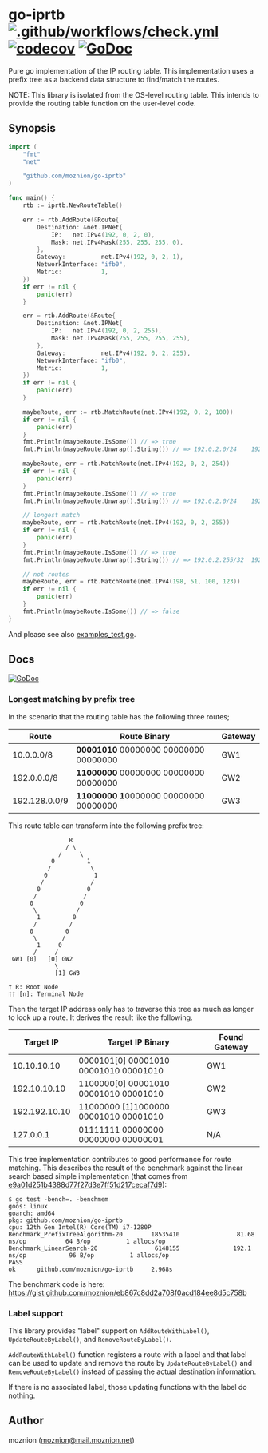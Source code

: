 # go-iprtb [![.github/workflows/check.yml](https://github.com/moznion/go-iprtb/actions/workflows/check.yml/badge.svg)](https://github.com/moznion/go-iprtb/actions/workflows/check.yml) [![codecov](https://codecov.io/gh/moznion/go-iprtb/branch/main/graph/badge.svg?token=S3UWM0Y3LF)](https://codecov.io/gh/moznion/go-iprtb) [![GoDoc](https://godoc.org/github.com/moznion/go-iprtb?status.svg)](https://godoc.org/github.com/moznion/go-iprtb)

Pure go implementation of the IP routing table. This implementation uses a prefix tree as a backend data structure to find/match the routes.

NOTE: This library is isolated from the OS-level routing table. This intends to provide the routing table function on the user-level code.

## Synopsis

```go
import (
	"fmt"
	"net"

	"github.com/moznion/go-iprtb"
)

func main() {
	rtb := iprtb.NewRouteTable()

	err := rtb.AddRoute(&Route{
		Destination: &net.IPNet{
			IP:   net.IPv4(192, 0, 2, 0),
			Mask: net.IPv4Mask(255, 255, 255, 0),
		},
		Gateway:          net.IPv4(192, 0, 2, 1),
		NetworkInterface: "ifb0",
		Metric:           1,
	})
	if err != nil {
		panic(err)
	}

	err = rtb.AddRoute(&Route{
		Destination: &net.IPNet{
			IP:   net.IPv4(192, 0, 2, 255),
			Mask: net.IPv4Mask(255, 255, 255, 255),
		},
		Gateway:          net.IPv4(192, 0, 2, 255),
		NetworkInterface: "ifb0",
		Metric:           1,
	})
	if err != nil {
		panic(err)
	}

	maybeRoute, err := rtb.MatchRoute(net.IPv4(192, 0, 2, 100))
	if err != nil {
		panic(err)
	}
	fmt.Println(maybeRoute.IsSome()) // => true
	fmt.Println(maybeRoute.Unwrap().String()) // => 192.0.2.0/24	192.0.2.1	ifb0	1

	maybeRoute, err = rtb.MatchRoute(net.IPv4(192, 0, 2, 254))
	if err != nil {
		panic(err)
	}
	fmt.Println(maybeRoute.IsSome()) // => true
	fmt.Println(maybeRoute.Unwrap().String()) // => 192.0.2.0/24	192.0.2.1	ifb0	1

	// longest match
	maybeRoute, err = rtb.MatchRoute(net.IPv4(192, 0, 2, 255))
	if err != nil {
		panic(err)
	}
	fmt.Println(maybeRoute.IsSome()) // => true
	fmt.Println(maybeRoute.Unwrap().String()) // => 192.0.2.255/32	192.0.2.255	ifb0	1

	// not routes
	maybeRoute, err = rtb.MatchRoute(net.IPv4(198, 51, 100, 123))
	if err != nil {
		panic(err)
	}
	fmt.Println(maybeRoute.IsSome()) // => false
}
```

And please see also [examples_test.go](./examples_test.go).

## Docs

[![GoDoc](https://godoc.org/github.com/moznion/go-iprtb?status.svg)](https://godoc.org/github.com/moznion/go-iprtb)

### Longest matching by prefix tree

In the scenario that the routing table has the following three routes;

| Route          | Route Binary                            | Gateway |
|----------------|-----------------------------------------|---------|
| 10.0.0.0/8     | **00001010** 00000000 00000000 00000000 | GW1     |
| 192.0.0.0/8    | **11000000** 00000000 00000000 00000000 | GW2     |
| 192.128.0.0/9  | **11000000 1**0000000 00000000 00000000 | GW3     |

This route table can transform into the following prefix tree:

```
                 R
                / \
              /     \
            0         1
           /           \
          0             1
         /             /
        0             0
       /             /
      0             0
       \           /
        1         0
       /         /
      0         0
       \       /
        1     0
       /     /
 GW1 [0]   [0] GW2
             \
             [1] GW3

† R: Root Node
†† [n]: Terminal Node
```

Then the target IP address only has to traverse this tree as much as longer to look up a route. It derives the result like the following.

| Target IP     | Target IP Binary                      | Found Gateway |
|---------------|---------------------------------------|---------------|
| 10.10.10.10   | 0000101[0] 00001010 00001010 00001010 | GW1           |
| 192.10.10.10  | 1100000[0] 00001010 00001010 00001010 | GW2           |
| 192.192.10.10 | 11000000 [1]1000000 00001010 00001010 | GW3           |
| 127.0.0.1     | 01111111 00000000 00000000 00000001   | N/A           |

This tree implementation contributes to good performance for route matching. This describes the result of the benchmark against the linear search based simple implementation (that comes from [e9a01d251b4388d77f27d3e7ff51d217cecaf7d9](https://github.com/moznion/go-iprtb/tree/e9a01d251b4388d77f27d3e7ff51d217cecaf7d9)):

```
$ go test -bench=. -benchmem
goos: linux
goarch: amd64
pkg: github.com/moznion/go-iprtb
cpu: 12th Gen Intel(R) Core(TM) i7-1280P
Benchmark_PrefixTreeAlgorithm-20        18535410                81.68 ns/op           64 B/op          1 allocs/op
Benchmark_LinearSearch-20                6148155               192.1 ns/op            96 B/op          1 allocs/op
PASS
ok      github.com/moznion/go-iprtb     2.968s
```

The benchmark code is here: https://gist.github.com/moznion/eb867c8dd2a708f0acd184ee8d5c758b

### Label support

This library provides "label" support on `AddRouteWithLabel()`, `UpdateRouteByLabel()`, and `RemoveRouteByLabel()`.

`AddRouteWithLabel()` function registers a route with a label and that label can be used to update and remove the route
by `UpdateRouteByLabel()` and `RemoveRouteByLabel()` instead of passing the actual destination information.

If there is no associated label, those updating functions with the label do nothing.

## Author

moznion (<moznion@mail.moznion.net>)

